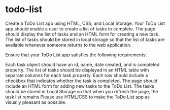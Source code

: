 # todo-list

Create a ToDo List app using HTML, CSS, and Local Storage.
Your ToDo List app should enable a user to create a list of tasks to complete. The page should display the list of tasks and an HTML form for creating a new task. The list of tasks should be stored in local storage so that the list of tasks are available whenever someone returns to the web application.

Ensure that your ToDo List app satisfies the following requirements:

Each task object should have an id, name, date created, and is completed property.
The list of tasks should be displayed in an HTML table with separate columns for each task property.
Each row should include a checkbox that indicates whether the task is completed.
The page should include an HTML form for adding new tasks to the ToDo List.
The tasks should be stored in Local Storage so that when you refresh the page, the task list remains
Please use HTML/CSS to make the ToDo List app as visually pleasant as possible.


